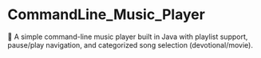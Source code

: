 # CommandLine_Music_Player
🎵 A simple command-line music player built in Java with playlist support, pause/play navigation, and categorized song selection (devotional/movie).
